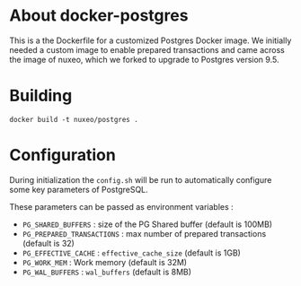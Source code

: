 About docker-postgres
=====================

This is a the Dockerfile for a customized Postgres Docker image. We initially needed a custom image to enable prepared transactions and came across the image of nuxeo, which we forked to upgrade to Postgres version 9.5.

Building
========

```
docker build -t nuxeo/postgres .
```

Configuration
=============

During initialization the `config.sh` will be run to automatically configure some key parameters of PostgreSQL.

These parameters can be passed as environment variables :

-	`PG_SHARED_BUFFERS` : size of the PG Shared buffer (default is 100MB)
-	`PG_PREPARED_TRANSACTIONS` : max number of prepared transactions (default is 32)
-	`PG_EFFECTIVE_CACHE` : `effective_cache_size` (default is 1GB)
-	`PG_WORK_MEM` : Work memory (default is 32M)
-	`PG_WAL_BUFFERS` : `wal_buffers` (default is 8MB)
